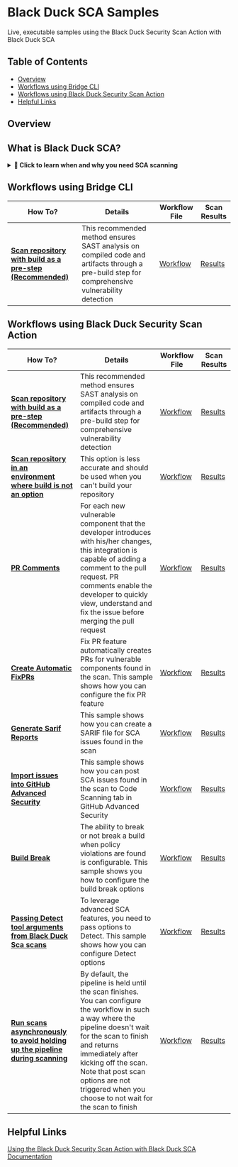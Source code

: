 # Black Duck SCA Samples                                                                                                                                                                                                                          

Live, executable samples using the Black Duck Security Scan Action with Black Duck SCA

## Table of Contents
- [Overview](#overview)
- [Workflows using Bridge CLI](#workflows-using-bridge-cli)
- [Workflows using Black Duck Security Scan Action](#workflows-using-black-duck-security-scan-action)
- [Helpful Links](#helpful-links)

## Overview

## What is Black Duck SCA? 

<details>
<summary><strong>📖 Click to learn when and why you need SCA scanning</strong></summary>

### 🔍 What SCA Detects:
- **Security Vulnerabilities:** Known CVEs with CVSS scores, exploit availability, and remediation paths
- **License Risks:** GPL conflicts, commercial restrictions, attribution requirements, copyleft obligations
- **Supply Chain Threats:** Malicious packages, typosquatting attacks, compromised dependencies
- **Technical Debt:** Outdated libraries, end-of-life components, unmaintained projects

### ⏰ When Users Need SCA:
- **Pre-Commit:** Developer workstation scanning before code submission
- **CI/CD Pipeline:** Automated build validation and release gate enforcement  
- **Production Monitoring:** Continuous vulnerability tracking and new CVE alerting
- **Compliance Events:** Audit preparation, customer security reviews, regulatory reporting

### 👥 Critical User Scenarios:
- **Developers:** *"Is this dependency secure?"* → Instant vulnerability and license validation
- **Security Teams:** *"Are we affected by the latest CVE?"* → Rapid impact assessment across all applications
- **Legal Teams:** *"Can we distribute this commercially?"* → License compliance verification and risk analysis
- **DevOps Teams:** *"Should we block this deployment?"* → Risk-based release decisions with clear thresholds

### 💰 Business Impact:
- **Risk Mitigation:** 96% of applications contain open source code; 84% have known vulnerabilities *(Synopsys OSSRA 2024)*
- **Cost Avoidance:** Average security breach costs $4.88M; prevention costs significantly less *(IBM Security 2024)*
- **Compliance Assurance:** Automated license tracking prevents legal disputes and contract violations
- **Developer Velocity:** Early detection reduces fixing costs by 100x compared to production remediation

### 🚨 Key Triggers for SCA Implementation:
- **Security Incidents:** Vulnerability exploits in your technology stack
- **Compliance Requirements:** SOX, GDPR, HIPAA mandating software inventory
- **Customer Demands:** Enterprise buyers requiring security attestations
- **Supply Chain Attacks:** SolarWinds-style incidents highlighting third-party risks
- **Developer Productivity:** Reducing time spent on manual security research

**Bottom Line:** SCA is essential for any organization using open source components (99% of modern applications) to manage security, legal, and operational risks effectively.

</details>

## Workflows using Bridge CLI
| How To? | Details | Workflow File | Scan Results |                                                                                                                                                                
|---------|-------------|---------------|---------------------|                                                                                                                                                               
| [**Scan repository with build as a pre-step (Recommended)**](https://github.com/blackducksca-workflow-samples/full-scan) | This recommended method ensures SAST analysis on compiled code and artifacts through a pre-build step for comprehensive vulnerability detection | [Workflow](https://github.com/blackducksca-workflow-samples/full-scan/blob/main/.github/workflows/nodejs-npm.yml) |[Results](https://blackducksca-workflow-samples.github.io/full-scan/) |


## Workflows using Black Duck Security Scan Action

| How To? | Details | Workflow File | Scan Results |                                                                                                                                                                
|---------|-------------|---------------|---------------------|                                                                                                                                                               
| [**Scan repository with build as a pre-step (Recommended)**](https://github.com/blackducksca-workflow-samples/full-scan) | This recommended method ensures SAST analysis on compiled code and artifacts through a pre-build step for comprehensive vulnerability detection | [Workflow](https://github.com/blackducksca-workflow-samples/full-scan/blob/main/.github/workflows/nodejs-npm.yml) |[Results](https://blackducksca-workflow-samples.github.io/full-scan/) |
| [**Scan repository in an environment where build is not an option**](https://github.com/blackducksca-workflow-samples/buildless-scan) | This option is less accurate and should be used when you can't build your repository | [Workflow](https://github.com/blackducksca-workflow-samples/buildless-scan/blob/main/.github/workflows/nodejs-npm.yml) | [Results](https://blackducksca-workflow-samples.github.io/buildless-scan/) |
| [**PR Comments**](https://github.com/blackducksca-workflow-samples/pr-comments) | For each new vulnerable component that the developer introduces with his/her changes, this integration is capable of adding a comment to the pull request. PR comments enable the developer to quickly view, understand and fix the issue before merging the pull request | [Workflow](https://github.com/blackducksca-workflow-samples/pr-comments/blob/main/.github/workflows/nodejs-npm.yml) | [Results](https://blackducksca-workflow-samples.github.io/pr-comments/) |                                                                                     
| [**Create Automatic FixPRs**](https://github.com/blackducksca-workflow-samples/automatic-fixpr) | Fix PR feature automatically creates PRs for vulnerable components found in the scan. This sample shows how you can configure the fix PR feature | [Workflow](https://github.com/blackducksca-workflow-samples/automatic-fixpr/blob/main/.github/workflows/automatic-fixpr.yml) | [Results](https://blackducksca-workflow-samples.github.io/automatic-fixpr/) |                                                                            
| [**Generate Sarif Reports**](https://github.com/blackducksca-workflow-samples/sarif-generation) | This sample shows how you can create a SARIF file for SCA issues found in the scan | [Workflow](https://github.com/blackducksca-workflow-samples/sarif-generation/blob/main/.github/workflows/nodejs-npm.yml) | [Results](https://blackducksca-workflow-samples.github.io/sarif-generation/) |                                                                          
| [**Import issues into GitHub Advanced Security**](https://github.com/blackducksca-workflow-samples/sarif-generation) | This sample shows how you can post SCA issues found in the scan to Code Scanning tab in GitHub Advanced Security | [Workflow](https://github.com/blackducksca-workflow-samples/sarif-generation/blob/main/.github/workflows/nodejs-npm.yml) | [Results](https://blackducksca-workflow-samples.github.io/sarif-generation/) |
| [**Build Break**](https://github.com/blackducksca-workflow-samples/build-break) | The ability to break or not break a build when policy violations are found is configurable. This sample shows you how to configure the build break options |  [Workflow](https://github.com/blackducksca-workflow-samples/build-break/blob/main/.github/workflows/nodejs-npm.yml) | [Results](https://blackducksca-workflow-samples.github.io/build-break/) |                                                                                    
| [**Passing Detect tool arguments from Black Duck Sca scans**](https://github.com/blackducksca-workflow-samples/arbitrary-params) | To leverage advanced SCA features, you need to pass options to Detect. This sample shows how you can configure Detect options |  [Workflow](https://github.com/blackducksca-workflow-samples/arbitrary-params/blob/main/.github/workflows/nodejs-npm.yml) | [Results](https://blackducksca-workflow-samples.github.io/arbitrary-params/) |                                                                           
| [**Run scans asynchronously to avoid holding up the pipeline during scanning**](https://github.com/blackducksca-workflow-samples/async-mode) | By default, the pipeline is held until the scan finishes. You can configure the workflow in such a way where the pipeline doesn't wait for the scan to finish and returns immediately after kicking off the scan. Note that post scan options are not triggered when you choose to not wait for the scan to finish | [Workflow](https://github.com/blackducksca-workflow-samples/async-mode/blob/main/.github/workflows/nodejs-npm.yml) | [Results](https://blackducksca-workflow-samples.github.io/async-mode/) |  


## Helpful Links                                                                                                                                                                                                                         
[Using the Black Duck Security Scan Action with Black Duck SCA Documentation](https://documentation.blackduck.com/bundle/bridge/page/documentation/c_github-blackduck.html)
